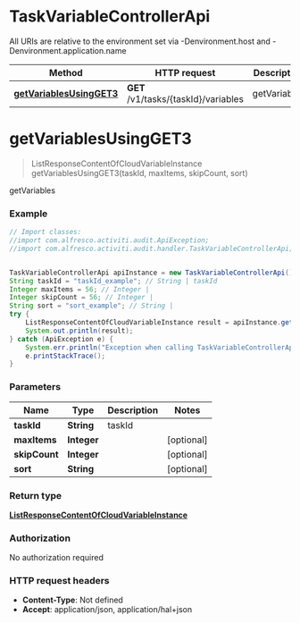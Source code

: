 # TaskVariableControllerApi

All URIs are relative to the environment set via -Denvironment.host and -Denvironment.application.name

Method | HTTP request | Description
------------- | ------------- | -------------
[**getVariablesUsingGET3**](TaskVariableControllerApi.md#getVariablesUsingGET3) | **GET** /v1/tasks/{taskId}/variables | getVariables

<a name="getVariablesUsingGET3"></a>
# **getVariablesUsingGET3**
> ListResponseContentOfCloudVariableInstance getVariablesUsingGET3(taskId, maxItems, skipCount, sort)

getVariables

### Example
```java
// Import classes:
//import com.alfresco.activiti.audit.ApiException;
//import com.alfresco.activiti.audit.handler.TaskVariableControllerApi;


TaskVariableControllerApi apiInstance = new TaskVariableControllerApi();
String taskId = "taskId_example"; // String | taskId
Integer maxItems = 56; // Integer | 
Integer skipCount = 56; // Integer | 
String sort = "sort_example"; // String | 
try {
    ListResponseContentOfCloudVariableInstance result = apiInstance.getVariablesUsingGET3(taskId, maxItems, skipCount, sort);
    System.out.println(result);
} catch (ApiException e) {
    System.err.println("Exception when calling TaskVariableControllerApi#getVariablesUsingGET3");
    e.printStackTrace();
}
```

### Parameters

Name | Type | Description  | Notes
------------- | ------------- | ------------- | -------------
 **taskId** | **String**| taskId |
 **maxItems** | **Integer**|  | [optional]
 **skipCount** | **Integer**|  | [optional]
 **sort** | **String**|  | [optional]

### Return type

[**ListResponseContentOfCloudVariableInstance**](ListResponseContentOfCloudVariableInstance.md)

### Authorization

No authorization required

### HTTP request headers

 - **Content-Type**: Not defined
 - **Accept**: application/json, application/hal+json

